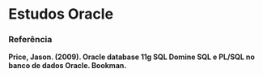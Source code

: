 # Estudos Oracle
### Referência
**Price, Jason. (2009). Oracle database 11g SQL Domine SQL e PL/SQL no banco de dados Oracle. Bookman.**

